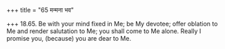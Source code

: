 +++
title = "65 मन्मना भव"

+++
18.65. Be with your mind fixed in Me; be My devotee; offer oblation to
Me and render salutation to Me; you shall come to Me alone. Really I
promise you, (because) you are dear to Me.
